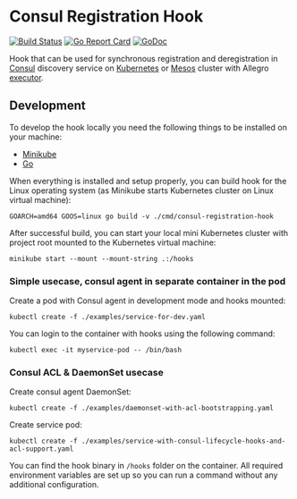 # Consul Registration Hook

[![Build Status](https://travis-ci.org/allegro/consul-registration-hook.svg?branch=master)](https://travis-ci.org/allegro/consul-registration-hook)
[![Go Report Card](https://goreportcard.com/badge/github.com/allegro/consul-registration-hook)](https://goreportcard.com/report/github.com/allegro/consul-registration-hook)
[![GoDoc](https://godoc.org/github.com/allegro/consul-registration-hook?status.svg)](https://godoc.org/github.com/allegro/consul-registration-hook)

Hook that can be used for synchronous registration and deregistration in 
[Consul][1] discovery service on [Kubernetes][2] or [Mesos][3] cluster with 
Allegro [executor][4].

## Development

To develop the hook locally you need the following things to be installed on 
your machine:

* [Minikube][5]
* [Go][6]

When everything is installed and setup properly, you can build hook for the Linux 
operating system (as Minikube starts Kubernetes cluster on Linux virtual machine):

```
GOARCH=amd64 GOOS=linux go build -v ./cmd/consul-registration-hook
```

After successful build, you can start your local mini Kubernetes cluster with
project root mounted to the Kubernetes virtual machine:

```
minikube start --mount --mount-string .:/hooks
```

### Simple usecase, consul agent in separate container in the pod

Create a pod with Consul agent in development mode and hooks mounted:

```
kubectl create -f ./examples/service-for-dev.yaml
```

You can login to the container with hooks using the following command:

```
kubectl exec -it myservice-pod -- /bin/bash
```

### Consul ACL & DaemonSet usecase

Create consul agent DaemonSet:

```
kubectl create -f ./examples/daemonset-with-acl-bootstrapping.yaml
```

Create service pod:

```
kubectl create -f ./examples/service-with-consul-lifecycle-hooks-and-acl-support.yaml
```

You can find the hook binary in `/hooks` folder on the container. All required
environment variables are set up so you can run a command without any additional
configuration.

[1]: https://www.consul.io/
[2]: https://kubernetes.io/
[3]: http://mesos.apache.org/
[4]: https://github.com/allegro/mesos-executor/
[5]: https://kubernetes.io/docs/getting-started-guides/minikube/
[6]: https://golang.org/doc/install
